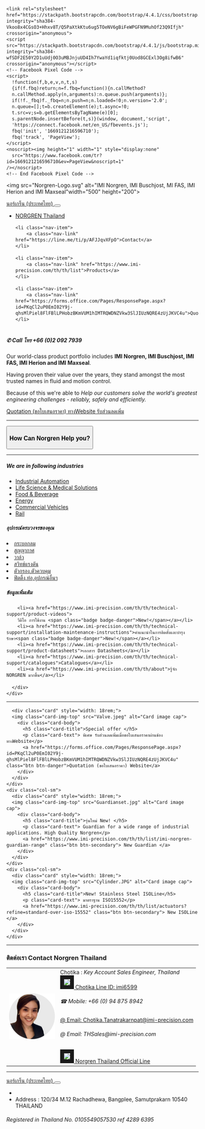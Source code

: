<!DOCTYPE html>
<html lang="en" dir="ltr">
  <head>
    <meta charset="utf-8">
    <meta name="keywords" content="Norgren Thailand" />
    <meta name="description" content=
    "นอร์เกร็น (ประเทศไทย)
<!3June2020>
กระบอกลม
วาล์ว
เรามีวาล์วหลากหลายจำนวนมากรวมทั้งแบรนด์อื่นๆของนอร์เกรน เช่น Herion และ
Buschjost ผลิตภัณฑ์ประกอบด้วยโซลินอด์ยวาล์ว, NAMUR วาล์ว ,พรอพพอร์ชันนัลวาล์ว,วาล์วในระบบโพรเสส และแมคคานิกวาล์ว รวมไปถึงเราสามารถกำหนดค่าต่างๆของวาล์วไอแลน(VM10) ได้ตามความต้องการของคุณ
สวิทช์แรงดัน
อุปกรณ์ประเภทสวิทช์ไฟฟ้าและอิเล็กทรอนิกส์ของ Norgren Herion  ที่ใช้กับระบบนิวแมติกหรือไฮดรอลิก
ผลิตภัณฑ์ชุดปรับปรุงคุณภาพลมที่มีคุณภาพชั้นนำมากมายรวมทั้งตัวกรอง, ตัวควบคุมน้ำมันหล่อลื่น,วาล์วควบคุม, อุปกรณ์เสริมและชุดกล่อง
ฟิตติ้งและอุปกรณ์เสริมมีหลากหลายชนิดและการใช้งานสำหรับควบคุมของไหลได้อย่างดี อุปกรณ์ประกอบด้วยชิ้นส่วนหรืออุปกรณ์เสริมของโลหะ ในขณะนี้ได้รับการขยายไปสู่การใช้งานมากยิ่งขึ้นเพื่อทำให้เราเป็นร้านค้าครบวงจรสำหรับอุปกรณ์ของคุณ
Norgren is High Quality Engineering solutions and plays
    an important roles in industry sectors, Automation, Life Science, Energy, Rail, Oil & Gas,
    that contribute to the quality and success of everyday life. Inculding brands : NORGREN, BUSCHJOST, FAS, HERION, MAXSEAL,BIMBA ,อุปกรณ์ลม,นอร์เกร็น (ประเทศไทย) ">

  <title>✆ Norgren THnex</title>


    <link rel="stylesheet" href="https://stackpath.bootstrapcdn.com/bootstrap/4.4.1/css/bootstrap.min.css" integrity="sha384-Vkoo8x4CGsO3+Hhxv8T/Q5PaXtkKtu6ug5TOeNV6gBiFeWPGFN9MuhOf23Q9Ifjh" crossorigin="anonymous">
    <script src="https://stackpath.bootstrapcdn.com/bootstrap/4.4.1/js/bootstrap.min.js" integrity="sha384-wfSDF2E50Y2D1uUdj0O3uMBJnjuUD4Ih7YwaYd1iqfktj0Uod8GCExl3Og8ifwB6" crossorigin="anonymous"></script>
    <!-- Facebook Pixel Code -->
    <script>
      !function(f,b,e,v,n,t,s)
      {if(f.fbq)return;n=f.fbq=function(){n.callMethod?
      n.callMethod.apply(n,arguments):n.queue.push(arguments)};
      if(!f._fbq)f._fbq=n;n.push=n;n.loaded=!0;n.version='2.0';
      n.queue=[];t=b.createElement(e);t.async=!0;
      t.src=v;s=b.getElementsByTagName(e)[0];
      s.parentNode.insertBefore(t,s)}(window, document,'script',
      'https://connect.facebook.net/en_US/fbevents.js');
      fbq('init', '1669121216596710');
      fbq('track', 'PageView');
    </script>
    <noscript><img height="1" width="1" style="display:none"
      src="https://www.facebook.com/tr?id=1669121216596710&ev=PageView&noscript=1"
    /></noscript>
    <!-- End Facebook Pixel Code -->
  </head>
  <body>
<div class="container">


<img src="Norgren-Logo.svg" alt="IMI Norgren, IMI Buschjost, MI FAS, IMI Herion and IMI Maxseal"width="500" height="200">

<nav class="navbar   navbar-expand-md navbar-light bg-light">
  <a class="navbar-brand" href="#">นอร์เกร็น (ประเทศไทย)  </a>

  <button class="navbar-toggler" type="button" data-toggle="collapse" data-target="#navbarSupportedContent" aria-controls="navbarSupportedContent" aria-expanded="false" aria-label="Toggle navigation">
     <span class="navbar-toggler-icon"></span>
   </button>

  <div class="collapse navbar-collapse" id="navbarSupportedContent">
  <ul class="navbar-nav ml-auto">
    <li class="nav-item">
        <a class="nav-link" href="https://www.imi-precision.com/th/th">NORGREN Thailand</a>
    </li>

    <li class="nav-item">
        <a class="nav-link" href="https://line.me/ti/p/AFJJqvXFpO">Contact</a>
    </li>

    <li class="nav-item">
        <a class="nav-link" href="https://www.imi-precision.com/th/th/list">Products</a>
    </li>

    <li class="nav-item">
        <a class="nav-link" href="https://forms.office.com/Pages/ResponsePage.aspx?id=PKqCl2uP0EmI02Y9j-qhsMlPiel8FlFBlLPHobzBKmVUM1hIMTRQWDNZVkw3SlJIUzNQRE4zUjJKVC4u">Quotation</a>
    </li>
  </ul>
  </div>
</nav>


<h1></h1>
<h5>✆ Call โทร +66 (0)2 092 7939</h5>
<div class="">
<p>Our world-class product portfolio includes
  <strong> IMI Norgren,  IMI Buschjost, IMI FAS,  IMI Herion and  IMI Maxseal</strong>.
  <p>Having proven their value over the years, they stand amongst the most trusted names in fluid and motion control.
  <p>Because of this we're able to <em>Help our customers
  solve the world's greatest engineering challenges
  - reliably, safely and efficiently.</p></em></p></p></div>
  <a href="https://forms.office.com/Pages/ResponsePage.aspx?id=PKqCl2uP0EmI02Y9j-qhsMlPiel8FlFBlLPHobzBKmVUM1hIMTRQWDNZVkw3SlJIUzNQRE4zUjJKVC4u" class="btn btn-danger">Quotation (ขอใบเสนอราคา) ทางWebsite รับส่วนลดเพิ่ม</a>
  <hr>




  <button type="button" class="btn btn-light btn-lg btn-block"><h3>How Can Norgren Help you?</h3></button>
<hr>
  <div class="container">
    <div class="row">
      <div class="col-sm">
        <h5>We are in following industries</h5>
        <ul>
          <li><a href="https://www.imi-precision.com/th/th/expertise/industrial-automation">Industrial Automation</a></li>
          <li><a href="https://www.imi-precision.com/th/th/expertise/life-science">Life Science & Medical Solutions</a></li>
          <li><a href="https://www.imi-precision.com/th/th/expertise/food-beverage">Food & Beverage</a></li>
          <li><a href="https://www.imi-precision.com/th/th/expertise/energy">Energy</a></li>
          <li><a href="https://www.imi-precision.com/th/th/expertise/commercial-vehicles">Commercial Vehicles</a></li>
          <li><a href="https://www.imi-precision.com/th/th/expertise/rail">Rail</a></li>
        </ul>
      </div>
      <div class="col-sm">
        <h5>อุปกรณ์ครบวงจรของคุณ</h5>
        <li><a href="https://www.imi-precision.com/th/th/list/actuators">กระบอกลม</a></li>
        <li><a href="https://www.imi-precision.com/th/th/list/vacuum">สูญญากาศ</a></li>
        <li><a href="https://www.imi-precision.com/th/th/list/directional-control-valves">วาล์ว</a></li>
        <li><a href="https://www.imi-precision.com/th/th/list/pressure-switches">สวิทช์แรงดัน</a></li>
        <li><a href="https://www.imi-precision.com/th/th/list/air-preparation">ตัวกรอง,ตัวควบคุม</a></li>
        <li><a href="https://www.imi-precision.com/th/th/list/fittings-tubing-and-accessories">ฟิตติ้ง,ท่อ,อุปกรณ์อื่นๆ</a></li>
      </div>
      <div class="col-sm">
      <h5>ข้อมูลเพิ่มเติม</h5>

        <li><a href="https://www.imi-precision.com/th/th/technical-support/product-videos">
        วีดีโอ การใช้งาน <span class="badge badge-danger">New!</span></a></li>
        <li><a href="https://www.imi-precision.com/th/th/technical-support/installation-maintenance-instructions">คำแนะนำในการติดตั้งและบำรุงรักษา<span class="badge badge-danger">New!</span></a></li>
        <li><a href="https://www.imi-precision.com/th/th/technical-support/product-datasheets">เอกสาร Datasheets</a></li>
        <li><a href="https://www.imi-precision.com/th/th/technical-support/catalogues">Catalogues</a></li>
        <li><a href="https://www.imi-precision.com/th/th/about">รู้จัก NORGREN มากขึ้น</a></li>

      </div>
    </div>
  </div>
  <!-- <em>We are in following industries</em>
  <ul>
    <li><a href="https://www.imi-precision.com/th/th/expertise/industrial-automation">Industrial Automation</a></li>
    <li><a href="https://www.imi-precision.com/th/th/expertise/life-science">Life Science & Medical Solutions</a></li>
    <li><a href="https://www.imi-precision.com/th/th/expertise/food-beverage">Food & Beverage</a></li>
    <li><a href="https://www.imi-precision.com/th/th/expertise/energy">Energy</a></li>
    <li><a href="https://www.imi-precision.com/th/th/expertise/commercial-vehicles">Commercial Vehicles</a></li>
    <li><a href="https://www.imi-precision.com/th/th/expertise/rail">Rail</a></li>
  </ul> -->


<hr>


<div class="container">
  <div class="row">
    <div class="col-sm">

      <div class="card" style="width: 18rem;">
      <img class="card-img-top" src="Valve.jpeg" alt="Card image cap">
        <div class="card-body">
          <h5 class="card-title">Special offer </h5>
          <p class="card-text"> พิเศษ รับส่วนลดเพิ่มเมื่อขอใบเสนอราคาผ่านช่องทางWebsite</p>
          <a href="https://forms.office.com/Pages/ResponsePage.aspx?id=PKqCl2uP0EmI02Y9j-qhsMlPiel8FlFBlLPHobzBKmVUM1hIMTRQWDNZVkw3SlJIUzNQRE4zUjJKVC4u" class="btn btn-danger">Quotation (ขอใบเสนอราคา) Website</a>
        </div>
      </div>
    </div>
    <div class="col-sm">
      <div class="card" style="width: 18rem;">
      <img class="card-img-top" src="Guardianset.jpg" alt="Card image cap">
        <div class="card-body">
          <h5 class="card-title">รุ่นใหม่ New! </h5>
          <p class="card-text"> Guardian for a wide range of industrial applications. High Quality Norgren</p>
          <a href="https://www.imi-precision.com/th/th/list/imi-norgren-guardian-range" class="btn btn-secondary"> New Guardian </a>
        </div>
      </div>
    </div>
    <div class="col-sm">
      <div class="card" style="width: 18rem;">
      <img class="card-img-top" src="Cylinder.JPG" alt="Card image cap">
        <div class="card-body">
          <h5 class="card-title">New! Stainless Steel ISOLine</h5>
          <p class="card-text"> มาตราฐาน ISO15552</p>
          <a href="https://www.imi-precision.com/th/th/list/actuators?refine=standard-over-iso-15552" class="btn btn-secondary"> New ISOLine </a>
        </div>
      </div>
    </div>
  </div>
</div>
<hr>
<h3>ติดต่อเรา Contact Norgren Thailand</h3>
<table cellspacing ="20">
<tr>
  <td><img height="120"  width="120" border="0"src="Chotika circle-cropped.png" alt="Chotika Key account Sales Engineer Thailand"width="200" height="200"></td>

  <td>Chotika :
    <em>Key Account Sales Engineer, Thailand</em>

<div><a href="https://line.me/ti/p/AFJJqvXFpO"><img height="30" border="10" src="https://scdn.line-apps.com/n/line_add_friends/btn/en.png"> Chotika Line ID: imi6599</a></div>

<p>  <h6>&#9742; Mobile: +66 (0) 94 875 8942</h6></p>
<p><a href="mailto:Chotika.Tanatrakarnpat@imi-precision.com?subject=ขอใบเสนอราคา (Quotation_web)">@ Email: Chotika.Tanatrakarnpat@imi-precision.com</a></p>
  <h6> &#64; Email: THSales@imi-precision.com</h6>
  <a href="https://lin.ee/CCVIS0f"><img height="30" border="10" src="https://scdn.line-apps.com/n/line_add_friends/btn/en.png"> Norgren Thailand Official Line</a>
</td>
</tr>
</table>

<hr>




</div>

<nav class="navbar   navbar-expand-md navbar-light bg-light">
  <a class="navbar-brand" href="#">นอร์เกร็น (ประเทศไทย)  </a>

  <button class="navbar-toggler" type="button" data-toggle="collapse" data-target="#navbarSupportedContent" aria-controls="navbarSupportedContent" aria-expanded="false" aria-label="Toggle navigation">
     <span class="navbar-toggler-icon"></span>
   </button>

  <div class="collapse navbar-collapse" id="navbarSupportedContent">
  <ul class="navbar-nav ml-auto">
    <li class="nav-item">
      <li class="nav-item">
        <class="nav-link" <h6>Address : 120/34 M.12 Rachadhewa, Bangplee, Samutprakarn 10540 THAILAND</h6>
      </li>
    </div>

</nav>
<h6>Registered in Thailand No. 0105549057530   ref 4289 6395</h6>

  </body>
</html>
